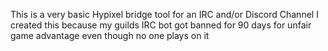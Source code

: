 This is a very basic Hypixel bridge tool for an IRC and/or Discord Channel
I created this because my guilds IRC bot got banned for 90 days for unfair game advantage even though no one plays on it
